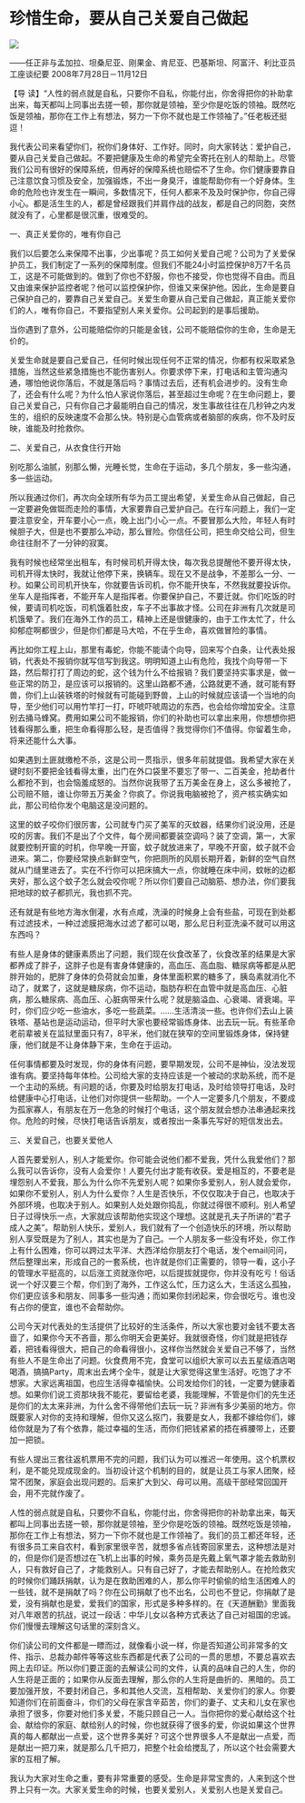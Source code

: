 # 珍惜生命，要从自己关爱自己做起
<img class="pv" src="https://api.visitor.plantree.me/visitor-badge/pv?namespace=plantree.me&key=renzhengfei-speeches/珍惜生命要从自己关爱自己做起.md">



——任正非与孟加拉、坦桑尼亚、刚果金、肯尼亚、巴基斯坦、阿富汗、利比亚员工座谈纪要
2008年7月28日－11月12日



【导  读】“人性的弱点就是自私，只要你不自私，你能付出，你舍得把你的补助拿出来，每天都叫上同事出去搓一顿，那你就是领袖，至少你是吃饭的领袖。既然吃饭是领袖，那你在工作上有想法，努力一下你不就也是工作领袖了。”任老板还挺逗！



我代表公司来看望你们，祝你们身体好、工作好。同时，向大家转达：爱护自己，要从自己关爱自己做起。不要把健康及生命的希望完全寄托在别人的帮助上。尽管我们公司有很好的保障系统，但再好的保障系统也赔偿不了生命。你们健康要靠自己注意饮食习惯及安全，加强锻炼，不出一身臭汗，谁能帮助你有一个好身体。生命的危险也许发生在一瞬间，多数情况下，任何人都来不及及时保护你，你自己得小心。都是活生生的人，都是曾经跟我们并肩作战的战友，都是自己的同胞，突然就没有了，心里都是很沉重，很难受的。

一、真正关爱你的，唯有你自己

我们以后要怎么来保障不出事，少出事呢？员工如何关爱自己呢？公司为了关爱保护员工，我们制定了一系列的保障制度。但我们不能24小时监控保护8万7千名员工，这是不可能做到的。做到了你也不舒服，你也不接受，你也觉得不自由。而且又由谁来保护监控者呢？他可以监控保护你，但谁又来保护他。因此，生命是要自己保护自己的，要靠自己关爱自己。关爱生命要从自己爱自己做起，真正能关爱你们的人，唯有你自己，不要指望别人来关爱你。公司起到的是事后援助。

当你遇到了意外，公司能赔偿你的只能是金钱，公司不能赔偿你的生命，生命是无价的。

关爱生命就是要自己爱自己，任何时候出现任何不正常的情况，你都有权采取紧急措施，当然这些紧急措施也不能伤害别人。你要求停下来，打电话和主管沟通沟通，哪怕他说你落后，不就是落后吗？事情过去后，还有机会进步的。没有生命了，还会有什么呢？为什么怕人家说你落后，甚至超过生命呢？在生命问题上，要自己关爱自己，只有你自己才最能明白自己的情况，发生事故往往在几秒钟之内发生的，组织的反映速度不会那么快。特别是心血管病或者脑部的疾病，你不及时反映，谁能及时抢救你。

二、关爱自己，从衣食住行开始

别吃那么油腻，别那么懒，光睡长觉，生命在于运动，多几个朋友，多一些沟通，多一些运动。

所以我通过你们，再次向全球所有华为员工提出希望，关爱生命从自己做起，自己一定要避免做铤而走险的事情，大家要靠自己爱护自己。在行车问题上，我们一定要注意安全，开车要小心一点，晚上出门小心一点。不要冒那么大险，年轻人有时候胆子大，但是也不要那么冲动，那么冒险。你信任公司，把生命交给公司，但生命往往耐不了一分钟的寂寞。

我有时候也经常坐出租车，有时候司机开得太快，每次我总提醒他不要开得太快，司机开得太快时，我就让他停下来，换辆车。现在又不是战争，不差那么一分、一秒。如果公司司机开快车，你就要告诉司机，你不能开快车，不然我就要投诉你。坐车人是指挥者，不能开车人是指挥者。你要保护自己，不要迁就。你们吃饭的时候，要请司机吃饭，司机饿着肚皮，车子不出事故才怪。公司在非洲有几次就是司机饿晕了。我们在海外工作的员工，精神上还是很健康的，由于工作太忙了，什么抑郁症啊都很少，但是你们都是马大哈，不在乎生命，喜欢做冒险的事情。

再比如你工程上山，那里有毒蛇，你能不能请个向导，回来写个白条，让代表处报销，代表处不报销你就写信写到我这。明明知道上山有危险，我找个向导带一下路，然后帮打打了周边的蛇，这个钱为什么不给报销？我们要坚持实事求是，做一些正常的防卫，是应该可以报销的。这里山路都不通，公路就更不通，就可能有野兽，你们上山装铁塔的时候就有可能碰到野兽，上山的时候就应该请一个当地的向导，至少他们可以用竹竿打一打，吓唬吓唬周边的东西，也会给你增加安全。注意别去捅马蜂窝。费用如果公司不能报销，你们的补助也可以拿出来用，你想想你把钱看得那么重，把生命看得那么轻，是否值得？我觉得你们不值得。你留着生命，将来还能什么大事。

如果遇到土匪就缴枪不杀，这是公司一贯指示，很多年前就提倡。我希望大家在关键时刻不要把金钱看得太重，出门在外口袋里不要忘了带一、二百美金，抢劫者什么都抢不到，也会恼羞成怒的。当然你说我带了五万美金在身上，这么多被抢了，公司赔不赔，谁让你带五万美金？你疯了。你说我电脑被抢了，资产核实确实如此，那公司给你发个电脑这是没问题的。

这里的蚊子咬你们很厉害，公司就专门买了美军的灭蚊器，结果你们说没用，还是咬的厉害。我们不是出了个文件，每个房间都要装空调吗？装了空调，第一，大家就要控制开窗的时机，你早晚一开窗，蚊子就放进来了，早晚不开窗，蚊子就不会进来。第二，你要经常换点新鲜空气，你把厕所的风扇长期开着，新鲜的空气自然就从门缝里进去了。实在不行你可以把床搞大一点，你就睡在床中间，蚊帐的边都夹好，那么这个蚊子怎么就会咬你呢？所以你们要自己动脑筋、想办法，你们要我把地球的蚊子都抓光，我也抓不完。

还有就是有些地方海水倒灌，水有点咸，洗澡的时候身上会有些盐，可现在到处都有过滤技术，一种过滤膜把海水过滤了都可以喝，那么尼日利亚洗澡不就可以用这东西吗？

有些人是身体的健康素质出了问题，我们现在伙食改革了，伙食改革的结果是大家都养成了胖子，这胖子也是有害身体健康的，高血压、高血脂、糖尿病等都是从肥胖开始的，肥胖了身体的负荷就会加重，身体里面积累的糖多了，胰岛素就消化不动了，就累了，这就是糖尿病，你不运动，脂肪存积在血管中就是高血压、心脏病，那么糖尿病、高血压、心脏病带来什么呢？就是脑溢血、心衰竭、肾衰竭。平时，你们应少吃一些油水，多吃一些蔬菜。……生活清淡一些。也许你们去山上装铁塔、基站也是运动运动，但平时大家也要经常锻炼身体、出去玩一玩。有些革命老前辈被关在监狱里面只有7，8平米，他们就在狭窄的空间里锻炼身体，保持健康，他们就是不让身体静下来，生命在于运动。

任何事情都要及时发现，你的身体有问题，要早期发现，公司不是神仙，没法发现谁有病。要坚持每年体检。公司给大家的支持应该是一个被动的求助系统，而不是一个主动的系统。有问题的话，你要及时给朋友打电话，及时给领导打电话，及时给健康中心打电话，让他们对你提供一些帮助。一个人一定要多几个朋友，不要成为孤家寡人，有朋友在万一危急的时候打个电话，这个朋友就会想办法串通起来找你。危险的时候，尽快打电话告诉朋友，或者按出一条事先写好的短信发出去。

三、关爱自己，也要关爱他人

人首先要爱别人，别人才能爱你。你可能会说他们都不爱我，凭什么我爱他们？那么我可以告诉你，没有人会爱你！人要先付出才能有收获。爱是相互的，不要老是埋怨别人不爱我，那么为什么你不先爱别人呢？如果你多爱别人，别人就会爱你，如果你不爱别人，别人为什么爱你？人生是否快乐，不仅仅取决于自己，也取决于外部环境，也取决于别人。如果别人处处跟你捣乱，你就过得很不顺利。别人希望日子过得快乐一点，大家就应该帮助他实现这个理想。这就是孔夫子所讲的“君子成人之美”。帮助别人快乐，爱别人，我们就有了一个创造快乐的环境，所以帮助别人享受既是为了别人，其实也是为了自己。一个人朋友多一些没有坏处，你工作上有什么困难，你可以跨过太平洋、大西洋给你朋友打个电话，发个email问问，然后整理出来，形成自己的一套系统，也许就是你们正需要的，领导一看，这小子的管理水平挺高的，以后涨工资就涨你吧，以后提拔就提你，你并没有吃亏！俗话说一个好汉要三个帮，你们到了海外，工作这么忙，压力这么大，生活这么孤独，你们更应该多和朋友、同事多一些沟通；而如果你封闭起来，你会很吃亏。谁也没有占你的便宜，谁也不会帮助你。

公司今天对代表处的生活提供了比较好的生活条件，所以大家也要对金钱不要太吝啬了，如果你今天不吝啬，那么你明天会更美好。我就很奇怪，你们就是把钱存着，把钱看得很大，把自己的命看得很小，这样你当然就会关爱自己不够了，当然有些人不是生命出了问题。伙食费用不完，食堂可以组织大家可以去五星级酒店喝喝酒，搞搞Party，周末出去烤个全牛，就是让大家觉得这里生活好。吃饱了才不想家。大家远离祖国，也应生活得幸福愉快。公司发给你们的钱，一定要为健康着想。如果你们说工资那块我不能花，要留给老婆，我能理解，不管是你们的先生还是你们的太太来非洲，为什么舍不得带他们去玩一玩？非洲有多少美丽的地方。你既要家人对你的支持和理解，但你又这么抠门，我要是女人，我都不嫁给你们，嫁给你就是为了有个依靠，能过幸福的生活，而你们把钱紧紧的捂在裤腰带上，还要加一把锁。

有些人提出三套往返机票用不完的问题，我们认为可以推迟一年使用。这个机票权利，是不能兑现成现金的。当初设计这个机制的目的，就是让员工与家人团聚，经常不团聚，家庭会出现问题的。后来扩大到父、母可以用。高级干部经常回国开会，用不完就作废了。

人性的弱点就是自私，只要你不自私，你能付出，你舍得把你的补助拿出来，每天都叫上同事出去搓一顿，那你就是领袖，至少你是吃饭的领袖。既然吃饭是领袖，那你在工作上有想法，努力一下你不就也是工作领袖了。我们的员工都还年轻，还有很多员工来自农村，看到家里很辛苦，就想多省点钱寄回家里去，这种想法是对的，但是你们是否想过在飞机上出事的时候，乘务员是先戴上氧气罩才能去救助别人，只有救好自己了，才能救别人。只有自己好了，才能去帮助别人。在抢险救灾的时候你们踊跃捐献，认为是在救助困难的人，那么你平时偷偷的给生活困难人的一些钱，就不是捐献了吗？你在公司捐献了也不出名，公司也不登记，你捐献了是爱，没有捐献也是爱，爱我们的国家，形式是多种多样的。在《天道酬勤》里面我对八年艰苦的抗战，说过一段话：中华儿女以各种方式表达了自己对祖国的忠诚。你们慢慢去理解这句话里的深刻含义。

你们读公司的文件都是一瞟而过，就像看小说一样，你是否知道公司非常多的文件、指示、总裁办邮件等等这些东西都是代表了公司的一贯的思想，不要总喜欢去网上去印证。所以你们要正面的去解读公司的文件，认真的品味自己的人生，你的人生将是正面的；如果你从反面去理解，那么你的人生将是曲折的、黑暗的。员工要加强开放，不要封闭自己，多和其他人交流，互相帮助、关爱你们的家人。你要知道你们在前面奋斗，你们的父母在家含辛茹苦，你们的妻子、丈夫和儿女在家也承担了很多，你要对他们多关爱，不能只顾自己一人。当你把你的爱心献给这个社会、献给你的家庭、献给别人的时候，你也就获得了很多的爱，你说如果这个世界真的每人都献出一点爱，这个世界多美好？可这个世界很多人不是献出一点爱，而是献出一把刀来，就是那么几千把刀，把整个社会给搅乱了，所以这个社会需要大家的互相了解。

我认为大家对生命之重，要有非常重要的感受。生命是非常宝贵的，人来到这个世界上只有一次。大家关爱生命的时候，也要关爱别人，关爱别人也是关爱自己。
